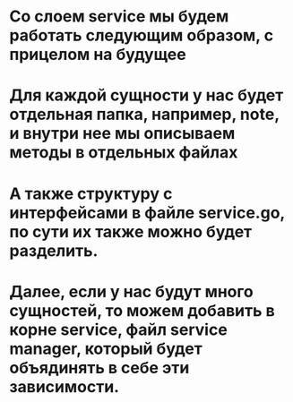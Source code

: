 # Со слоем service мы будем работать следующим образом, с прицелом на будущее
# Для каждой сущности у нас будет отдельная папка, например, note, и внутри нее мы описываем методы в отдельных файлах
# А также структуру с интерфейсами в файле service.go, по сути их также можно будет разделить.
# Далее, если у нас будут много сущностей, то можем добавить в корне service, файл service manager, который будет объядинять в себе эти зависимости.